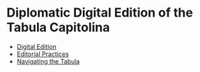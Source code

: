 # Diplomatic Digital Edition of the Tabula Capitolina

- [Digital Edition]()
- [Editorial Practices]()
- [Navigating the Tabula]()
